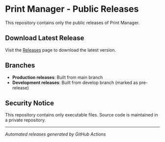 # Print Manager - Public Releases

This repository contains only the public releases of Print Manager.

## Download Latest Release

Visit the [Releases](https://github.com/GramercyTech/print-server-public/releases) page to download the latest version.

## Branches

- **Production releases**: Built from main branch
- **Development releases**: Built from develop branch (marked as pre-release)

## Security Notice

This repository contains only executable files. Source code is maintained in a private repository.

---

*Automated releases generated by GitHub Actions*
